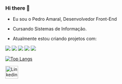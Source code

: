 ### Hi there 👋

- Eu sou o Pedro Amaral, Desenvolvedor Front-End

- Cursando Sistemas de Informação.

- Atualmente estou criando projetos com:

<img src="https://img.shields.io/badge/HTML5-E34F26?style=for-the-badge&logo=html5&logoColor=white"> <img src="https://img.shields.io/badge/CSS3-1572B6?style=for-the-badge&logo=css3&logoColor=white"> <img src="https://img.shields.io/badge/JavaScript-F7DF1E?style=for-the-badge&logo=javascript&logoColor=black"> <img src="https://img.shields.io/badge/PHP-777BB4?style=for-the-badge&logo=php&logoColor=white"> <img src="https://img.shields.io/badge/PostgreSQL-316192?style=for-the-badge&logo=postgresql&logoColor=white">

[![Top Langs](https://github-readme-stats.vercel.app/api/top-langs/?username=pedroamaral01&layout=compact)](https://github.com/anuraghazra/github-readme-stats)

<a href="https://www.linkedin.com/in/pedro-henrique-amaral-725323267/">
  <img align="left" alt="Linkedin" width="40px" src="https://cdn.jsdelivr.net/npm/simple-icons@v3/icons/linkedin.svg" />
  </a>
